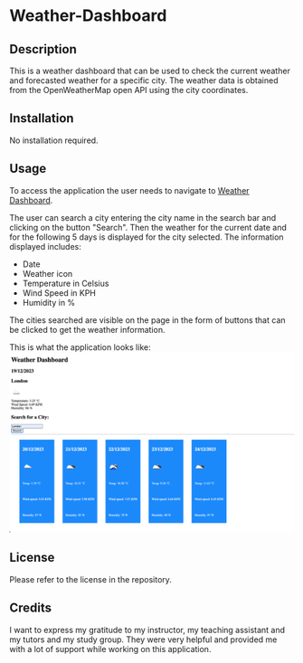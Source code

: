 # Weather-Dashboard

## Description
This is a weather dashboard that can be used to check the current weather and forecasted weather for a specific city.
The weather data is obtained from the OpenWeatherMap open API using the city coordinates.

## Installation
No installation required.

## Usage
To access the application the user needs to navigate to [Weather Dashboard](https://naike-b.github.io/Weather-Dashboard/).  

The user can search a city entering the city name in the search bar and clicking on the button "Search".
Then the weather for the current date and for the following 5 days is displayed for the city selected.
The information displayed includes:
- Date
- Weather icon
- Temperature in Celsius
- Wind Speed in KPH
- Humidity in %

The cities searched are visible on the page in the form of buttons that can be clicked to get the weather information. 

This is what the application looks like:
![Weather application](assets/images/weather-dashboard.png)

## License
Please refer to the license in the repository.

## Credits

I want to express my gratitude to my instructor, my teaching assistant and my tutors and my study group. They were very helpful and provided me with a lot of support while working on this application.
